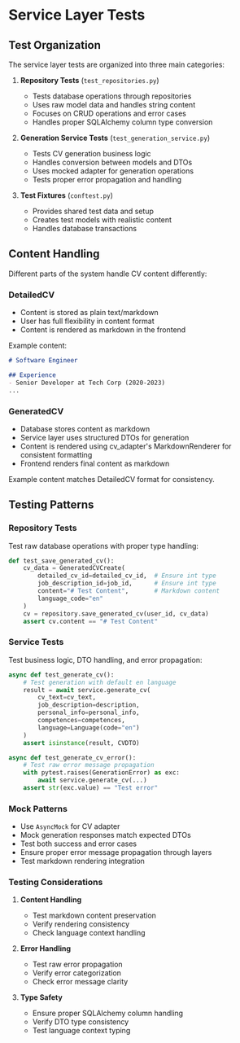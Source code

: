 # Service Layer Tests

## Test Organization

The service layer tests are organized into three main categories:

1. **Repository Tests** (`test_repositories.py`)
   - Tests database operations through repositories
   - Uses raw model data and handles string content
   - Focuses on CRUD operations and error cases
   - Handles proper SQLAlchemy column type conversion

2. **Generation Service Tests** (`test_generation_service.py`)
   - Tests CV generation business logic
   - Handles conversion between models and DTOs
   - Uses mocked adapter for generation operations
   - Tests proper error propagation and handling

3. **Test Fixtures** (`conftest.py`)
   - Provides shared test data and setup
   - Creates test models with realistic content
   - Handles database transactions

## Content Handling

Different parts of the system handle CV content differently:

### DetailedCV
- Content is stored as plain text/markdown
- User has full flexibility in content format
- Content is rendered as markdown in the frontend

Example content:
```markdown
# Software Engineer

## Experience
- Senior Developer at Tech Corp (2020-2023)
...
```

### GeneratedCV
- Database stores content as markdown
- Service layer uses structured DTOs for generation
- Content is rendered using cv_adapter's MarkdownRenderer for consistent formatting
- Frontend renders final content as markdown

Example content matches DetailedCV format for consistency.

## Testing Patterns

### Repository Tests
Test raw database operations with proper type handling:
```python
def test_save_generated_cv():
    cv_data = GeneratedCVCreate(
        detailed_cv_id=detailed_cv_id,  # Ensure int type
        job_description_id=job_id,      # Ensure int type
        content="# Test Content",       # Markdown content
        language_code="en"
    )
    cv = repository.save_generated_cv(user_id, cv_data)
    assert cv.content == "# Test Content"
```

### Service Tests
Test business logic, DTO handling, and error propagation:
```python
async def test_generate_cv():
    # Test generation with default en language
    result = await service.generate_cv(
        cv_text=cv_text,
        job_description=description,
        personal_info=personal_info,
        competences=competences,
        language=Language(code="en")
    )
    assert isinstance(result, CVDTO)

async def test_generate_cv_error():
    # Test raw error message propagation
    with pytest.raises(GenerationError) as exc:
        await service.generate_cv(...)
    assert str(exc.value) == "Test error"
```

### Mock Patterns
- Use `AsyncMock` for CV adapter
- Mock generation responses match expected DTOs
- Test both success and error cases
- Ensure proper error message propagation through layers
- Test markdown rendering integration

### Testing Considerations
1. **Content Handling**
   - Test markdown content preservation
   - Verify rendering consistency
   - Check language context handling

2. **Error Handling**
   - Test raw error propagation
   - Verify error categorization
   - Check error message clarity

3. **Type Safety**
   - Ensure proper SQLAlchemy column handling
   - Verify DTO type consistency
   - Test language context typing
